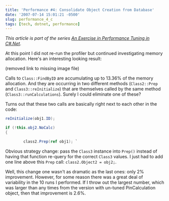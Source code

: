 ```yaml
---
title: 'Performance #4: Consolidate Object Creation from Database'
date: '2007-07-14 15:01:21 -0500'
slug: performance_4_c
tags: [tech, dotnet, performance]
---
```


_This article is part of the series [An Exercise in Performance Tuning in C#.Net](./06-25-an_exercise_in.md)_.

At this point I did not re-run the profiler but continued investigating memory allocation.
Here's an interesting looking result:

(removed link to missing image file)

<!-- truncate -->

Calls to `Class::FindByID` are accumulating up to 13.36% of the memory
allocation. And they are occurring in two different methods (`Class2::Prep`
and `Class3::reInitialize`) that are themselves called by the same method
(`Class3::runCalculations`). Surely I could eliminate one of these?

Turns out that these two calls are basically right next to each other in the code:

```csharp
reInitialize(obj1.ID);

if (!this.obj2.NoCalc)
{

        class2.Prep(ref obj1); `
```

Obvious strategy change: pass the `Class3` instance into `Prep()`
instead of having that function re-query for the correct `Class3` values.
I just had to add one line above this `Prep` call: `class2.Object2 =
obj2;`.

Well, this change one wasn't as dramatic as the last ones: only 2% improvement.
However, for some reason there was a great deal of variability in the 10 runs I
performed. If I throw out the largest number, which was larger than any times
from the version with un-tuned PinCalculation object, then that improvement is
2.6%.
